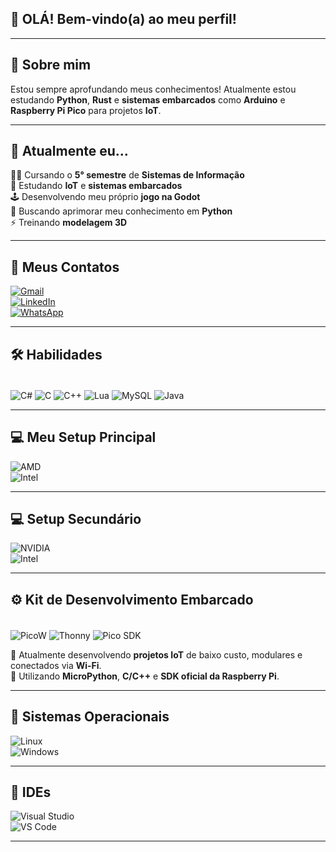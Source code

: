## 👋 OLÁ! Bem-vindo(a) ao meu perfil!

---

## 🧠 Sobre mim  
Estou sempre aprofundando meus conhecimentos! Atualmente estou estudando **Python**, **Rust** e **sistemas embarcados** como **Arduino** e **Raspberry Pi Pico** para projetos **IoT**.

---

## 🚀 Atualmente eu...

👩‍💻 Cursando o **5° semestre** de **Sistemas de Informação**  
🥽 Estudando **IoT** e **sistemas embarcados**  
🕹 Desenvolvendo meu próprio **jogo na Godot**  
🐍 Buscando aprimorar meu conhecimento em **Python**  
⚡️ Treinando **modelagem 3D**

---

## 🔗 Meus Contatos  
[![Gmail](https://img.shields.io/badge/Gmail-D14836?style=for-the-badge&logo=gmail&logoColor=white)](mailto:ryanmesquitadamasceno@gmail.com)  
[![LinkedIn](https://img.shields.io/badge/LinkedIn-0A66C2?style=for-the-badge&logo=linkedin&logoColor=white)](https://www.linkedin.com/in/ryan-damasceno-823285288/)  
[![WhatsApp](https://img.shields.io/badge/WhatsApp-25D366?style=for-the-badge&logo=whatsapp&logoColor=white)](https://wa.me/qr/BBRYFKR7HDGXJ1)

---

## 🛠 Habilidades  

<div style="display: inline_block"><br>
<img align="center" alt="C#" src="https://img.shields.io/badge/C%23-239120?style=for-the-badge&logo=c-sharp&logoColor=white"> 
<img align="center" alt="C" src="https://img.shields.io/badge/C-00599C?style=for-the-badge&logo=c&logoColor=white">
<img align="center" alt="C++" src="https://img.shields.io/badge/C%2B%2B-00599C?style=for-the-badge&logo=c%2B%2B&logoColor=white">
<img align="center" alt="Lua" src="https://img.shields.io/badge/Lua-2C2D72?style=for-the-badge&logo=lua&logoColor=white">
<img align="center" alt="MySQL" src="https://img.shields.io/badge/MySQL-00000F?style=for-the-badge&logo=mysql&logoColor=white">
<img align="center" alt="Java" src="https://img.shields.io/badge/Java-ED8B00?style=for-the-badge&logo=openjdk&logoColor=white">
</div>

---

## 💻 Meu Setup Principal  

![AMD](https://img.shields.io/badge/AMD-Radeon_RX_7600-ED1C24?style=for-the-badge&logo=amd&logoColor=white)  
![Intel](https://img.shields.io/badge/Intel-Core_i5_12th_Gen-0071C5?style=for-the-badge&logo=intel&logoColor=white)

---

## 💻 Setup Secundário  

![NVIDIA](https://img.shields.io/badge/NVIDIA-GTX_1650-76B900?style=for-the-badge&logo=nvidia&logoColor=white)  
![Intel](https://img.shields.io/badge/Intel-Core_i5_11th_Gen-0071C5?style=for-the-badge&logo=intel&logoColor=white)

---

## ⚙️ Kit de Desenvolvimento Embarcado  

<div style="display: inline_block"><br>
<img align="center" alt="PicoW" src="https://img.shields.io/badge/Raspberry_Pi_Pico_W-CC0000?style=for-the-badge&logo=raspberrypi&logoColor=white"> 
<img align="center" alt="Thonny" src="https://img.shields.io/badge/Thonny-5C2D91?style=for-the-badge&logo=python&logoColor=white">
<img align="center" alt="Pico SDK" src="https://img.shields.io/badge/Pico_SDK-009639?style=for-the-badge&logo=c&logoColor=white">
</div>

📡 Atualmente desenvolvendo **projetos IoT** de baixo custo, modulares e conectados via **Wi-Fi**.  
🧩 Utilizando **MicroPython**, **C/C++** e **SDK oficial da Raspberry Pi**.

---

## 💾 Sistemas Operacionais  

![Linux](https://img.shields.io/badge/Linux-FCC624?style=for-the-badge&logo=linux&logoColor=black)  
![Windows](https://img.shields.io/badge/Windows-11-0078D6?style=for-the-badge&logo=windows&logoColor=white)

---

## 🧰 IDEs  

![Visual Studio](https://img.shields.io/badge/Visual_Studio-5C2D91?style=for-the-badge&logo=visual%20studio&logoColor=white)  
![VS Code](https://img.shields.io/badge/Visual_Studio_Code-0078D4?style=for-the-badge&logo=visual%20studio%20code&logoColor=white)

---

